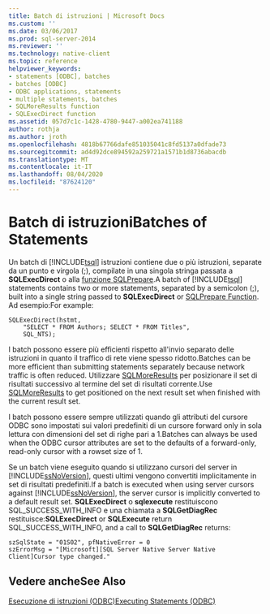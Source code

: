 ```yaml
---
title: Batch di istruzioni | Microsoft Docs
ms.custom: ''
ms.date: 03/06/2017
ms.prod: sql-server-2014
ms.reviewer: ''
ms.technology: native-client
ms.topic: reference
helpviewer_keywords:
- statements [ODBC], batches
- batches [ODBC]
- ODBC applications, statements
- multiple statements, batches
- SQLMoreResults function
- SQLExecDirect function
ms.assetid: 057d7c1c-1428-4780-9447-a002ea741188
author: rothja
ms.author: jroth
ms.openlocfilehash: 4818b67766dafe851035041c8fd5137a0dfade73
ms.sourcegitcommit: ad4d92dce894592a259721a1571b1d8736abacdb
ms.translationtype: MT
ms.contentlocale: it-IT
ms.lasthandoff: 08/04/2020
ms.locfileid: "87624120"
---
```

# <a name="batches-of-statements"></a><span data-ttu-id="646e9-102">Batch di istruzioni</span><span class="sxs-lookup"><span data-stu-id="646e9-102">Batches of Statements</span></span>
  <span data-ttu-id="646e9-103">Un batch di [!INCLUDE[tsql](../../../includes/tsql-md.md)] istruzioni contiene due o più istruzioni, separate da un punto e virgola (;), compilate in una singola stringa passata a **SQLExecDirect** o alla [funzione SQLPrepare](https://go.microsoft.com/fwlink/?LinkId=59360).</span><span class="sxs-lookup"><span data-stu-id="646e9-103">A batch of [!INCLUDE[tsql](../../../includes/tsql-md.md)] statements contains two or more statements, separated by a semicolon (;), built into a single string passed to **SQLExecDirect** or [SQLPrepare Function](https://go.microsoft.com/fwlink/?LinkId=59360).</span></span> <span data-ttu-id="646e9-104">Ad esempio:</span><span class="sxs-lookup"><span data-stu-id="646e9-104">For example:</span></span>  
  
```  
SQLExecDirect(hstmt,   
    "SELECT * FROM Authors; SELECT * FROM Titles",  
    SQL_NTS);  
```  
  
 <span data-ttu-id="646e9-105">I batch possono essere più efficienti rispetto all'invio separato delle istruzioni in quanto il traffico di rete viene spesso ridotto.</span><span class="sxs-lookup"><span data-stu-id="646e9-105">Batches can be more efficient than submitting statements separately because network traffic is often reduced.</span></span> <span data-ttu-id="646e9-106">Utilizzare [SQLMoreResults](../../native-client-odbc-api/sqlmoreresults.md) per posizionare il set di risultati successivo al termine del set di risultati corrente.</span><span class="sxs-lookup"><span data-stu-id="646e9-106">Use [SQLMoreResults](../../native-client-odbc-api/sqlmoreresults.md) to get positioned on the next result set when finished with the current result set.</span></span>  
  
 <span data-ttu-id="646e9-107">I batch possono essere sempre utilizzati quando gli attributi del cursore ODBC sono impostati sui valori predefiniti di un cursore forward only in sola lettura con dimensioni del set di righe pari a 1.</span><span class="sxs-lookup"><span data-stu-id="646e9-107">Batches can always be used when the ODBC cursor attributes are set to the defaults of a forward-only, read-only cursor with a rowset size of 1.</span></span>  
  
 <span data-ttu-id="646e9-108">Se un batch viene eseguito quando si utilizzano cursori del server in [!INCLUDE[ssNoVersion](../../../includes/ssnoversion-md.md)], questi ultimi vengono convertiti implicitamente in set di risultati predefiniti.</span><span class="sxs-lookup"><span data-stu-id="646e9-108">If a batch is executed when using server cursors against [!INCLUDE[ssNoVersion](../../../includes/ssnoversion-md.md)], the server cursor is implicitly converted to a default result set.</span></span> <span data-ttu-id="646e9-109">**SQLExecDirect** o **sqlexecute** restituiscono SQL_SUCCESS_WITH_INFO e una chiamata a **SQLGetDiagRec** restituisce:</span><span class="sxs-lookup"><span data-stu-id="646e9-109">**SQLExecDirect** or **SQLExecute** return SQL_SUCCESS_WITH_INFO, and a call to **SQLGetDiagRec** returns:</span></span>  
  
```  
szSqlState = "01S02", pfNativeError = 0  
szErrorMsg = "[Microsoft][SQL Server Native Server Native Client]Cursor type changed."  
```  
  
## <a name="see-also"></a><span data-ttu-id="646e9-110">Vedere anche</span><span class="sxs-lookup"><span data-stu-id="646e9-110">See Also</span></span>  
 [<span data-ttu-id="646e9-111">Esecuzione di istruzioni &#40;ODBC&#41;</span><span class="sxs-lookup"><span data-stu-id="646e9-111">Executing Statements &#40;ODBC&#41;</span></span>](executing-statements-odbc.md)  
  
  
